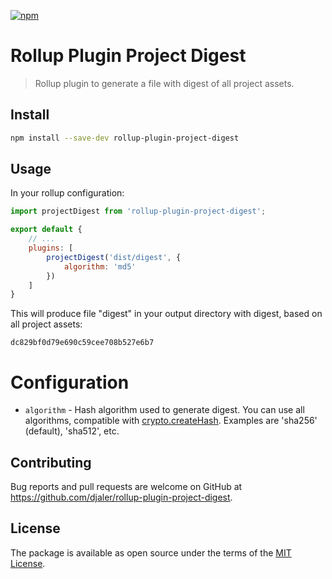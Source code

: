 [![npm](https://img.shields.io/npm/v/rollup-plugin-project-digest?style=for-the-badge)](https://www.npmjs.com/package/rollup-plugin-project-digest)

# Rollup Plugin Project Digest

> Rollup plugin to generate a file with digest of all project assets.

## Install

```sh
npm install --save-dev rollup-plugin-project-digest
```

## Usage

In your rollup configuration:

```javascript
import projectDigest from 'rollup-plugin-project-digest';

export default {
    // ...
    plugins: [
        projectDigest('dist/digest', {
            algorithm: 'md5'
        })
    ]
}
```

This will produce file "digest" in your output directory with digest, based on all project assets:

```
dc829bf0d79e690c59cee708b527e6b7
```

# Configuration

- `algorithm` - Hash algorithm used to generate digest. You can use all algorithms, compatible
  with [crypto.createHash](https://nodejs.org/api/crypto.html#crypto_crypto_createhash_algorithm_options). Examples
  are 'sha256' (default), 'sha512', etc.

## Contributing

Bug reports and pull requests are welcome on GitHub at https://github.com/djaler/rollup-plugin-project-digest.

## License

The package is available as open source under the terms of the [MIT License](http://opensource.org/licenses/MIT).
